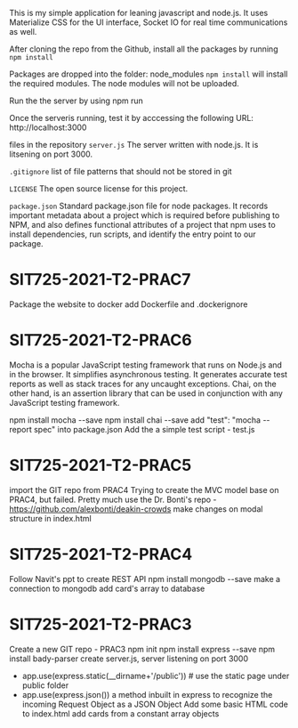 This is my simple application for leaning javascript and node.js. It uses Materialize CSS for the UI interface, Socket IO for real time communications as well.

After cloning the repo from the Github, install all the packages by running
  `npm install`

Packages are dropped into the folder: 
  node_modules 
`npm install` will install the required modules. The node modules will not be uploaded.

Run the the server by using
  npm run

Once the serveris running, test it by acccessing the following URL:
  http://localhost:3000

files in the repository
`server.js`
The server written with node.js. It is litsening on port 3000.

`.gitignore`
list of file patterns that should not be stored in git

`LICENSE`
The open source license for this project.

`package.json`
Standard package.json file for node packages. It records important metadata about a project which is required before publishing to NPM, and also defines functional attributes of a project that npm uses to install dependencies, run scripts, and identify the entry point to our package.



# SIT725-2021-T2-PRAC7
Package the website to docker
add Dockerfile and .dockerignore

# SIT725-2021-T2-PRAC6
Mocha is a popular JavaScript testing framework that runs on Node.js and in the browser. It simplifies asynchronous testing. It generates accurate test reports as well as stack traces for any uncaught exceptions.
Chai, on the other hand, is an assertion library that can be used in conjunction with any JavaScript testing framework.

npm install mocha --save
npm install chai --save
add "test": "mocha --report spec" into package.json
Add the a simple test script - test.js

# SIT725-2021-T2-PRAC5

import the GIT repo from PRAC4
Trying to create the MVC model base on PRAC4, but failed.
Pretty much use the Dr. Bonti's repo - https://github.com/alexbonti/deakin-crowds
make changes on modal structure in index.html

# SIT725-2021-T2-PRAC4

Follow Navit's ppt to create REST API
npm install mongodb --save
make a connection to mongodb
add card's array to database

# SIT725-2021-T2-PRAC3

Create a new GIT repo - PRAC3
npm init
npm install express --save
npm install bady-parser
create server.js, server listening on port 3000

- app.use(express.static(\_\_dirname+'/public')) # use the static page under public folder
- app.use(express.json()) a method inbuilt in express to recognize the incoming Request Object as a JSON Object
  Add some basic HTML code to index.html
  add cards from a constant array objects
